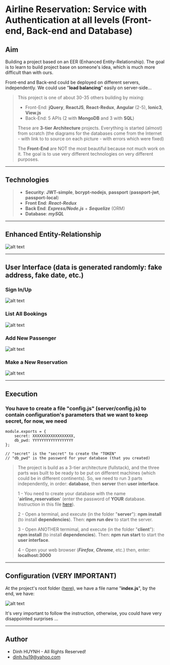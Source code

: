 # Airline Reservation: Service with Authentication at all levels (Front-end, Back-end and Database)

## Aim
Building a project based on an EER (Enhanced Entity-Relationship). The goal is to learn to build project base on someone's idea, which is much more difficult than with ours.

Front-end and Back-end could be deployed on different servers, independently. We could use "**load balancing**" easily on server-side...

> This project is one of about 30-35 others building by mixing:
>   * Front-End: **jQuery**, **ReactJS**, **React-Redux**, **Angular** (2-5), **Ionic3**, **View.js**
>   * Back-End: 5 APIs (2 with **MongoDB** and 3 with **SQL**)
> 
> These are **3-tier Architecture** projects. Everything is started (almost) from scratch (the diagrams for the databases come from the Internet - with link to to source on each picture - with errors which were fixed)
>
> The **Front-End** are NOT the most beautiful because not much work on it. The goal is to use very different technologies on very different purposes.

---------------

## Technologies
> * **Security**: **JWT-simple**, **bcrypt-nodejs**, **passport** (**passport-jwt**, **passport-local**)
> * **Front End**: ***React-Redux***
> * **Back End**: ***Express/Node.js*** + ***Sequelize*** (ORM)
> * **Database**: ***mySQL***

---------------

## Enhanced Entity-Relationship

![alt text](assets/img/airlinebooking.jpg)

---------------

## User Interface (data is generated randomly: fake address, fake date, etc.)

### Sign In/Up
![alt text](assets/img/signInOrUp.jpg)

### List All Bookings
![alt text](assets/img/bookingList.jpg)

### Add New Passenger
![alt text](assets/img/addPassenger.jpg)

### Make a New Reservation
![alt text](assets/img/newReservation.jpg)

---------------

## Execution
### You have to create a file "**config.js**" (server/config.js) to contain configuration's parameters that we want to keep secret, for now, we need

```
module.exports = {
    secret: XXXXXXXXXXXXXXXXXX,    
    db_pwd: YYYYYYYYYYYYYYYYYY
};

// "secret" is the "secret" to create the "TOKEN"
// "db_pwd" is the password for your database (that you created) 
```

> The project is build as a 3-tier architecture (fullstack), and the three parts was built to be ready to be put on different machines (which could be in different continents). So, we need to run 3 parts independently, in order: **database**, then **server** then **user interface**.
>
> 1 - You need to create your database with the name '**airline_reservation**' (enter the password of **YOUR** database. Instruction in this file [here](https://github.com/DinhLeGaulois2/sql_react_redux_airline_reservation/blob/master/server/models/index.js)).
>
> 2 - Open a terminal, and execute (in the folder "**server**"): **npm install** (to install **dependencies**). Then: **npm run dev** to start the server.
> 
> 3 - Open ANOTHER termimal, and execute (in the folder "**client**"): **npm install** (to install **dependencies**). Then: **npm run start** to start the **user interface**.
>
> 4 - Open your web browser (***Firefox***, ***Chrome***, etc.) then, enter: **localhost:3000**

---------------

## Configuration (VERY IMPORTANT)

At the project's root folder ([here](https://github.com/DinhLeGaulois2/sql_react_redux_airline_reservation/blob/master/server/index.js)), we have a file name "**index.js**", by the end, we have:

![alt text](assets/img/server_config.jpg)

It's very important to follow the instruction, otherwise, you could have very disappointed surprises ...

---------------

## Author
* Dinh HUYNH - All Rights Reserved!
* dinh.hu19@yahoo.com